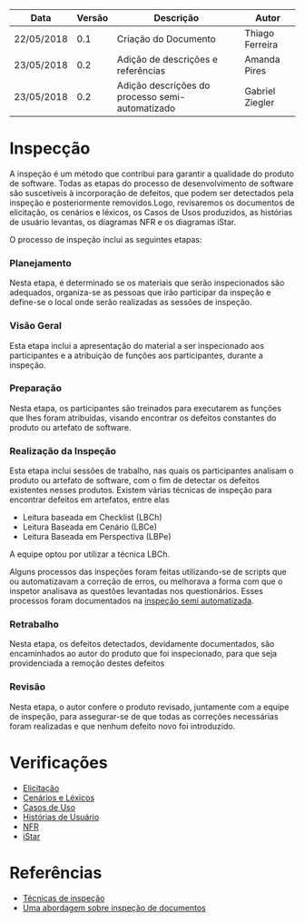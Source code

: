 |Data|Versão|Descrição|Autor|
|----|------|---------|-----|
|22/05/2018|0.1|Criação do Documento|Thiago Ferreira|
|23/05/2018|0.2|Adição de descrições e referências|Amanda Pires|
|23/05/2018|0.2|Adição descrições do processo semi-automatizado|Gabriel Ziegler|

# Inspecção
A inspeção é um método que contribui para garantir a qualidade do produto de software. Todas as etapas do processo de desenvolvimento de software são suscetíveis à incorporação de defeitos, que podem ser detectados pela inspeção e posteriormente removidos.Logo, revisaremos os documentos de elicitação, os cenários e léxicos, os Casos de Usos produzidos, as histórias de usuário levantas, os diagramas NFR e os diagramas iStar.

O processo de inspeção inclui as seguintes etapas:

### Planejamento

 Nesta etapa, é determinado se os materiais que serão inspecionados são adequados, organiza-se as pessoas que irão participar da inspeção e define-se o local onde serão realizadas as sessões de inspeção.

### Visão Geral

Esta etapa inclui a apresentação do material a ser inspecionado aos participantes e a atribuição de funções aos participantes, durante a inspeção.

### Preparação

Nesta etapa, os participantes são treinados para executarem as funções que lhes foram atribuídas, visando encontrar os defeitos constantes do produto ou artefato de software.

### Realização da Inspeção

 Esta etapa inclui sessões de trabalho, nas quais os participantes analisam o produto ou artefato de software, com o fim de detectar os defeitos existentes nesses produtos.
Existem várias técnicas de inspeção para encontrar defeitos em artefatos, entre elas
* Leitura baseada em Checklist (LBCh)
* Leitura Baseada em Cenário (LBCe)
* Leitura Baseada em Perspectiva (LBPe)

A equipe optou por utilizar a técnica LBCh.

Alguns processos das inspeções foram feitas utilizando-se de scripts que ou automatizavam a correção de erros, ou melhorava a forma com que o inspetor analisava as questões levantadas nos questionários. Esses processos foram documentados na [inspeção semi automatizada](Inspeção-Semi-Automatizada).

### Retrabalho

 Nesta etapa, os defeitos detectados, devidamente documentados, são encaminhados ao autor do produto que foi inspecionado, para que seja providenciada a remoção destes defeitos

### Revisão

 Nesta etapa, o autor confere o produto revisado, juntamente com a equipe de inspeção, para assegurar-se de que todas as correções necessárias foram realizadas e que nenhum defeito novo foi introduzido.

# Verificações
* [Elicitação](Verificação-Elicitação)
* [Cenários e Léxicos](Verificação-Cenários-e-Léxicos)
* [Casos de Uso](Verificação-Casos-de-Uso)
* [Histórias de Usuário](Verificação-Histórias-de-Usuário)
* [NFR](Verificação-NFR)
* [iStar](Verificação-iStar)

# Referências

* [Técnicas de inspeção](http://www.inf.puc-rio.br/~wer/WERpapers/artigos/artigos_WER06/bertini.pdf)
* [Uma abordagem sobre inspeção de documentos ](http://www.lbd.dcc.ufmg.br/colecoes/sbqs/2006/012.pdf)